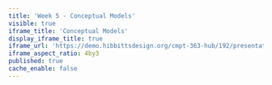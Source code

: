 ```yaml
---
title: 'Week 5 - Conceptual Models'
visible: true
iframe_title: 'Conceptual Models'
display_iframe_title: true
iframe_url: 'https://demo.hibbittsdesign.org/cmpt-363-hub/192/presentations/placeholder-slide'
iframe_aspect_ratio: 4by3
published: true
cache_enable: false
---
```

